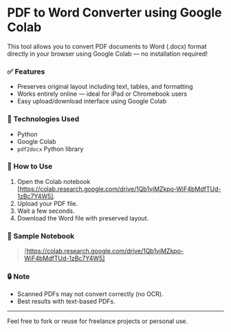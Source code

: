 # PDF to Word Converter using Google Colab

This tool allows you to convert PDF documents to Word (.docx) format directly in your browser using Google Colab — no installation required!

### ✅ Features
- Preserves original layout including text, tables, and formatting
- Works entirely online — ideal for iPad or Chromebook users
- Easy upload/download interface using Google Colab

### 🔧 Technologies Used
- Python
- Google Colab
- `pdf2docx` Python library

### 📄 How to Use
1. Open the Colab notebook [https://colab.research.google.com/drive/1Qb1vjMZkpo-WiF4bMdfTUd-1zBc7Y4W5].
2. Upload your PDF file.
3. Wait a few seconds.
4. Download the Word file with preserved layout.

### 📎 Sample Notebook
> [https://colab.research.google.com/drive/1Qb1vjMZkpo-WiF4bMdfTUd-1zBc7Y4W5]

### 🔒 Note
- Scanned PDFs may not convert correctly (no OCR).
- Best results with text-based PDFs.

---

Feel free to fork or reuse for freelance projects or personal use.
